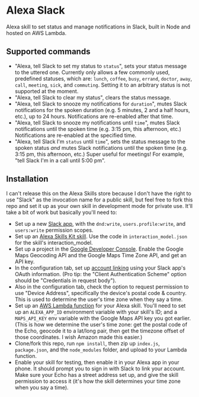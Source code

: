 # Alexa Slack

Alexa skill to set status and manage notifications in Slack, built in Node and hosted on AWS Lambda.

## Supported commands

* "Alexa, tell Slack to set my status to `status`", sets your status message to the uttered one. Currently only allows a few commonly used, predefined statuses, which are: `lunch`, `coffee`, `busy`, `errand`, `doctor`, `away`, `call`, `meeting`, `sick`, and `commuting`. Setting it to an arbitrary status is not supported at the moment.
* "Alexa, tell Slack to clear my status", clears the status message.
* "Alexa, tell Slack to snooze my notifications for `duration`", mutes Slack notifications for the spoken duration (e.g. 5 minutes, 2 and a half hours, etc.), up to 24 hours. Notifications are re-enabled after that time.
* "Alexa, tell Slack to snooze my notifications until `time`", mutes Slack notifications until the spoken time (e.g. 3:15 pm, this afternoon, etc.) Notifications are re-enabled at the specified time.
* "Alexa, tell Slack I'm `status` until `time`", sets the status message to the spoken status _and_ mutes Slack notifications until the spoken time (e.g. 3:15 pm, this afternoon, etc.) Super useful for meetings! For example, "tell Slack I'm in a call until 5:00 pm".

## Installation

I can't release this on the Alexa Skills store because I don't have the right to use "Slack" as the invocation name for a public skill, but feel free to fork this repo and set it up as your own skill in development mode for private use. It'll take a bit of work but basically you'll need to:

* Set up a new [Slack app](https://api.slack.com/apps), with the `dnd:write`, `users.profile:write`, and `users:write` permission scopes.
* Set up an [Alexa Skills Kit skill](https://developer.amazon.com/edw/home.html#/skills). Use the code in `interaction_model.json` for the skill's interaction_model.
* Set up a project in the [Google Developer Console](https://console.developers.google.com). Enable the Google Maps Geocoding API and the Google Maps Time Zone API, and get an API key.
* In the configuration tab, set up [account linking](https://developer.amazon.com/public/solutions/alexa/alexa-skills-kit/docs/linking-an-alexa-user-with-a-user-in-your-system) using your Slack app's OAuth information. (Pro tip: the "Client Authentication Scheme" option should be "Credentials in request body").
* Also in the configuration tab, check the option to request permission to use "Device Address", specifically the device's postal code & country. This is used to determine the user's time zone when they say a time.
* Set up an [AWS Lambda function](https://developer.amazon.com/public/solutions/alexa/alexa-skills-kit/docs/developing-an-alexa-skill-as-a-lambda-function) for your Alexa skill. You'll need to set up an `ALEXA_APP_ID` environment variable with your skill's ID; and a `MAPS_API_KEY` env variable with the Google Maps API key you got earlier. (This is how we determine the user's time zone: get the postal code of the Echo, geocode it to a lat/long pair, then get the timezone offset of those coordinates. I wish Amazon made this easier.)
* Clone/fork this repo, run `npm install`, then zip up `index.js`, `package.json`, and the `node_modules` folder, and upload to your Lambda function.
* Enable your skill for testing, then enable it in your Alexa app in your phone. It should prompt you to sign in with Slack to link your account. Make sure your Echo has a street address set up, and give the skill permission to access it (it's how the skill determines your time zone when you say a time).
